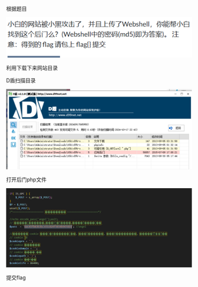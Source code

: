 根据题目

![image-20250327202741387](./assets/image-20250327202741387.png)

利用下载下来网站目录

D盾扫描目录

![image-20250327202744997](./assets/image-20250327202744997.png)

打开后门php文件

![image-20250327202749185](./assets/image-20250327202749185.png)

提交flag